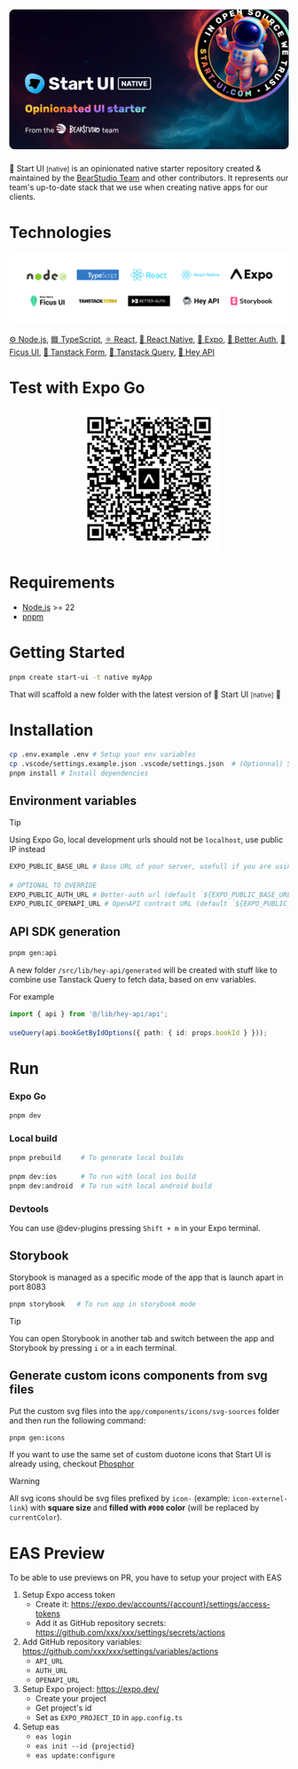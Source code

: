 <h1 align="center"><img src=".github/assets/thumbnail.png" alt="Start UI Native" /></h1>

🚀 Start UI <small>[native]</small> is an opinionated native starter repository created & maintained by the [BearStudio Team](https://www.bearstudio.fr/team) and other contributors.
It represents our team's up-to-date stack that we use when creating native apps for our clients.


# Technologies

<div align="center" style="margin: 0 0 16px 0"><img src=".github/assets/tech-logos.png" alt="Technologies logos of the starter" /></div>

[⚙️ Node.js](https://nodejs.org), [🟦 TypeScript](https://www.typescriptlang.org/), [⚛️ React](https://react.dev/), [📱 React Native](https://reactnative.dev/), [🚀 Expo](https://docs.expo.dev/), [🔐 Better Auth](https://www.better-auth.com/), [🌿 Ficus UI](https://ficus-ui.com/), [🌴 Tanstack Form](https://tanstack.com/form/), [🌴 Tanstack Query](https://tanstack.com/query/), [👋 Hey API](https://heyapi.dev/)


# Test with Expo Go

<p align="center">
  <img src=".github/assets/expo-go-main.svg" alt="Expo Go Main" style="max-width: 256px; max-height: 256px;" />
</p>


# Requirements

* [Node.js](https://nodejs.org) >= 22
* [pnpm](https://pnpm.io/)

# Getting Started

```bash
pnpm create start-ui -t native myApp
```

That will scaffold a new folder with the latest version of 🚀 Start UI <small>[native]</small> 🎉

# Installation

```bash
cp .env.example .env # Setup your env variables
cp .vscode/settings.example.json .vscode/settings.json  # (Optionnal) Setup your VS Code
pnpm install # Install dependencies
```

## Environment variables


> [!TIP]  
> Using Expo Go, local development urls should not be `localhost`, use public IP instead

```bash
EXPO_PUBLIC_BASE_URL # Base URL of your server, usefull if you are using Start UI [web]

# OPTIONAL TO OVERRIDE
EXPO_PUBLIC_AUTH_URL # Better-auth url (default `${EXPO_PUBLIC_BASE_URL}/api/auth`)
EXPO_PUBLIC_OPENAPI_URL # OpenAPI contract URL (default `${EXPO_PUBLIC_BASE_URL}/openapi/app/schema`)
```

## API SDK generation

```bash
pnpm gen:api
```

A new folder `/src/lib/hey-api/generated` will be created with stuff like to combine use Tanstack Query to fetch data, based on env variables.

For example
```ts
import { api } from '@/lib/hey-api/api';

useQuery(api.bookGetByIdOptions({ path: { id: props.bookId } }));
```

# Run


### Expo Go

```bash
pnpm dev
```

### Local build

```bash
pnpm prebuild     # To generate local builds

pnpm dev:ios      # To run with local ios build
pnpm dev:android  # To run with local android build
```

### Devtools

You can use @dev-plugins pressing `Shift + m` in your Expo terminal.

## Storybook

Storybook is managed as a specific mode of the app that is launch apart in port 8083

```bash
pnpm storybook   # To run app in storybook mode
```

> [!TIP]
> You can open Storybook in another tab and switch between the app and Storybook by pressing `i` or `a` in each terminal.


## Generate custom icons components from svg files

Put the custom svg files into the `app/components/icons/svg-sources` folder and then run the following command:

```bash
pnpm gen:icons
```

If you want to use the same set of custom duotone icons that Start UI is already using, checkout
[Phosphor](https://phosphoricons.com/)

> [!WARNING]
> All svg icons should be svg files prefixed by `icon-` (example: `icon-externel-link`) with **square size** and **filled with `#000` color** (will be replaced by `currentColor`).

# EAS Preview

To be able to use previews on PR, you have to setup your project with EAS

1. Setup Expo access token 
    * Create it: https://expo.dev/accounts/{account}/settings/access-tokens
    * Add it as GitHub repository secrets: https://github.com/xxx/xxx/settings/secrets/actions
2. Add GitHub repository variables: https://github.com/xxx/xxx/settings/variables/actions
    * `API_URL`
    * `AUTH_URL`
    * `OPENAPI_URL` 
3. Setup Expo project: https://expo.dev/
    * Create your project
    * Get project's id
    * Set as `EXPO_PROJECT_ID` in `app.config.ts`
4. Setup eas
    * `eas login`
    * `eas init --id {projectid}`
    * `eas update:configure`